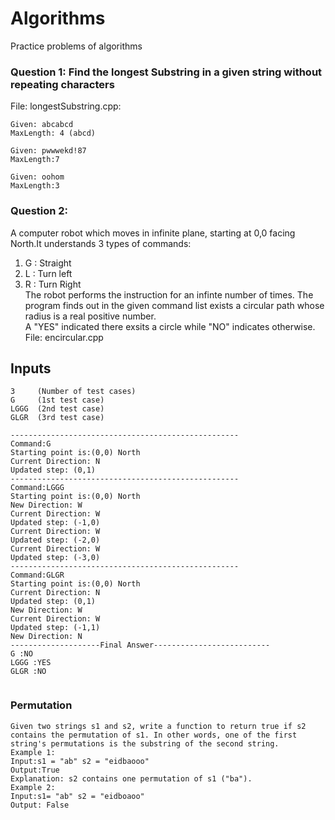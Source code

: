 # Algorithms
Practice problems of algorithms
### Question 1: Find the longest Substring in a given string without repeating characters
File: longestSubstring.cpp: <br>

```
Given: abcabcd
MaxLength: 4 (abcd)

Given: pwwwekd!87
MaxLength:7

Given: oohom
MaxLength:3
```
### Question 2: 
A computer robot which moves in infinite plane, starting at 0,0 facing North.It understands 3 types of commands:<br>
1. G : Straight <br> 
2. L : Turn left <br>
3. R : Turn Right <br>
The robot performs the instruction for an infinte number of times. The program finds out in the given command list exists a circular path whose radius is a real positive number.<br>
A "YES" indicated there exsits a circle while "NO" indicates otherwise. <br>
File: encircular.cpp <br>
## Inputs
```
3     (Number of test cases)
G     (1st test case)
LGGG  (2nd test case)
GLGR  (3rd test case)
```

```
---------------------------------------------------
Command:G
Starting point is:(0,0) North
Current Direction: N
Updated step: (0,1)
---------------------------------------------------
Command:LGGG
Starting point is:(0,0) North
New Direction: W
Current Direction: W
Updated step: (-1,0)
Current Direction: W
Updated step: (-2,0)
Current Direction: W
Updated step: (-3,0)
---------------------------------------------------
Command:GLGR
Starting point is:(0,0) North
Current Direction: N
Updated step: (0,1)
New Direction: W
Current Direction: W
Updated step: (-1,1)
New Direction: N
--------------------Final Answer--------------------------
G :NO
LGGG :YES
GLGR :NO


```
### Permutation
```
Given two strings s1 and s2, write a function to return true if s2 contains the permutation of s1. In other words, one of the first string's permutations is the substring of the second string.
Example 1:
Input:s1 = "ab" s2 = "eidbaooo"
Output:True
Explanation: s2 contains one permutation of s1 ("ba").
Example 2:
Input:s1= "ab" s2 = "eidboaoo"
Output: False

```
